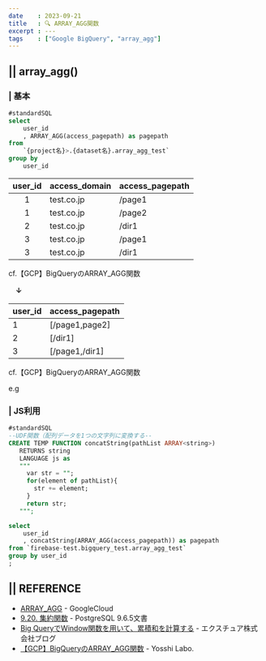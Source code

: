 ```yaml
---
date    : 2023-09-21
title   : 🔍 ARRAY_AGG関数
excerpt : ---
tags    : ["Google BigQuery", "array_agg"]
---
```

## || array_agg()
### | 基本
```SQL
#standardSQL
select
    user_id
    , ARRAY_AGG(access_pagepath) as pagepath
from
    `{project名}>.{dataset名}.array_agg_test`
group by
    user_id
```

|user_id|access_domain|access_pagepath|
|:-:|:-|:-|
|1|test.co.jp|/page1|
|1|test.co.jp|/page2|
|2|test.co.jp|/dir1|
|3|test.co.jp|/page1|
|3|test.co.jp|/dir1|

cf.【GCP】BigQueryのARRAY_AGG関数 

　**↓**

|user_id|access_pagepath|
|:-|:-|
|1|[/page1,page2]|
|2|[/dir1]
|3|[/page1,/dir1]|

cf.【GCP】BigQueryのARRAY_AGG関数 

e.g 

### | JS利用
```SQL
#standardSQL
--UDF関数（配列データを1つの文字列に変換する--
CREATE TEMP FUNCTION concatString(pathList ARRAY<string>)
   RETURNS string
   LANGUAGE js as
   """
     var str = "";
     for(element of pathList){
       str += element;
     }
     return str;
   """;

select
    user_id
    , concatString(ARRAY_AGG(access_pagepath)) as pagepath
from `firebase-test.bigquery_test.array_agg_test`
group by user_id
;
```


## || REFERENCE
- [ARRAY_AGG](https://cloud.google.com/bigquery/docs/reference/standard-sql/aggregate_functions#array_agg) - GoogleCloud
- [9.20. 集約関数](https://www.postgresql.jp/document/9.6/html/functions-aggregate.html) - PostgreSQL 9.6.5文書
- [Big QueryでWindow関数を用いて、累積和を計算する](https://ex-ture.com/blog/2019/09/04/bigquery_window_sum/) - エクスチュア株式会社ブログ
- [【GCP】BigQueryのARRAY_AGG関数](https://yosshiblog.jp/gcp_bigquery-arrayagg/) - Yosshi Labo.
